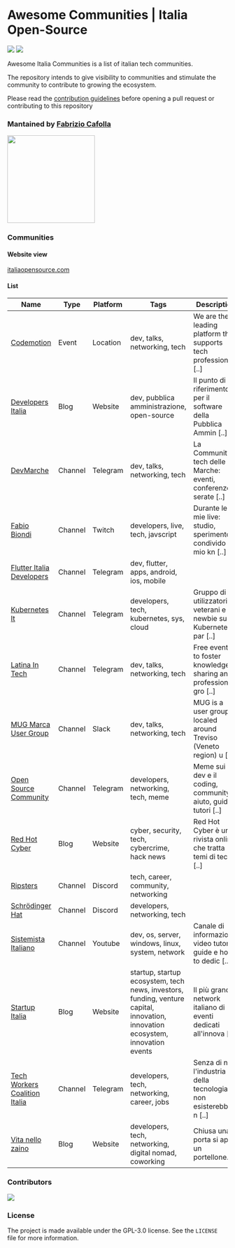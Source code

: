 # Awesome Communities | Italia Open-Source

<img src='https://img.shields.io/badge/list-16-green'> <img src='https://img.shields.io/github/last-commit/italia-opensource/awesome-italia-opensource/main'>

Awesome Italia Communities is a list of italian tech communities.

The repository intends to give visibility to communities and stimulate the community to contribute to growing the ecosystem.

Please read the [contribution guidelines](https://github.com/italia-opensource/awesome-italia-opensource/blob/main/CONTRIBUTING.md) before opening a pull request or contributing to this repository

### Mantained by [Fabrizio Cafolla](https://github.com/FabrizioCafolla)

<a href="https://opencollective.com/italia-open-source/donate" target="_blank"><img src="https://opencollective.com/italia-open-source/donate/button@2x.png?color=blue" width=200 /></a>

### Communities

#### Website view

[italiaopensource.com](https://italiaopensource.com/communities)

#### List

| Name                                                               | Type    | Platform | Tags                                                                                                                            | Description                                                       |
| ------------------------------------------------------------------ | ------- | -------- | ------------------------------------------------------------------------------------------------------------------------------- | ----------------------------------------------------------------- |
| [Codemotion](https://www.codemotion.com/)                          | Event   | Location | dev, talks, networking, tech                                                                                                    | We are the leading platform that supports tech professionals [..] |
| [Developers Italia](https://developers.italia.it/)                 | Blog    | Website  | dev, pubblica amministrazione, open-source                                                                                      | Il punto di riferimento per il software della Pubblica Ammin [..] |
| [DevMarche](https://t.me/+j-h3ljrMZV8zZmVk)                        | Channel | Telegram | dev, talks, networking, tech                                                                                                    | La Community tech delle Marche: eventi, conferenze e serate [..]  |
| [Fabio Biondi](https://www.twitch.tv/fabio_biondi)                 | Channel | Twitch   | developers, live, tech, javscript                                                                                               | Durante le mie live: studio, sperimento, condivido il mio kn [..] |
| [Flutter Italia Developers](https://t.me/flutteritdevs)            | Channel | Telegram | dev, flutter, apps, android, ios, mobile                                                                                        |                                                                   |
| [Kubernetes It](https://t.me/kubernetes_it)                        | Channel | Telegram | developers, tech, kubernetes, sys, cloud                                                                                        | Gruppo di utilizzatori, veterani e newbie su Kubernetes: par [..] |
| [Latina In Tech](https://latina-in-tech.github.io/)                | Channel | Telegram | dev, talks, networking, tech                                                                                                    | Free events to foster knowledge sharing and professional gro [..] |
| [MUG Marca User Group](https://marcausergroup.it)                  | Channel | Slack    | dev, talks, networking, tech                                                                                                    | MUG is a user group localed around Treviso (Veneto region) u [..] |
| [Open Source Community](https://t.me/ptkdev_support_italian)       | Channel | Telegram | developers, networking, tech, meme                                                                                              | Meme sui dev e il coding, community di aiuto, guide e tutori [..] |
| [Red Hot Cyber](https://www.redhotcyber.com/)                      | Blog    | Website  | cyber, security, tech, cybercrime, hack news                                                                                    | Red Hot Cyber è una rivista online che tratta temi di tecnol [..] |
| [Ripsters](https://discord.com/invite/fbQXQ3zqce)                  | Channel | Discord  | tech, career, community, networking                                                                                             |                                                                   |
| [Schrödinger Hat](https://discord.com/invite/RTXr8A3eFn)           | Channel | Discord  | developers, networking, tech                                                                                                    |                                                                   |
| [Sistemista Italiano](https://www.youtube.com/@SistemistaItaliano) | Channel | Youtube  | dev, os, server, windows, linux, system, network                                                                                | Canale di informazione, video tutorial, guide e how-to dedic [..] |
| [Startup Italia](https://www.startupitalia.com/)                   | Blog    | Website  | startup, startup ecosystem, tech news, investors, funding, venture capital, innovation, innovation ecosystem, innovation events | Il più grande network italiano di eventi dedicati all'innova [..] |
| [Tech Workers Coalition Italia](https://twc-italia.org/)           | Channel | Telegram | developers, tech, networking, career, jobs                                                                                      | Senza di noi l'industria della tecnologia non esisterebbe, n [..] |
| [Vita nello zaino](https://vitanellozaino.com)                     | Blog    | Website  | developers, tech, networking, digital nomad, coworking                                                                          | Chiusa una porta si apre un portellone.                           |

### Contributors

<a href="https://github.com/italia-opensource/awesome-italia-opensource/graphs/contributors"> <img src="https://contrib.rocks/image?repo=italia-opensource/awesome-italia-opensource" /> </a>

### License

The project is made available under the GPL-3.0 license. See the `LICENSE` file for more information.